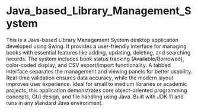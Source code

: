# Java_based_Library_Management_System
This is a Java-based Library Management System desktop application developed using Swing. It provides a user-friendly interface for managing books with essential features like adding, updating, deleting, and searching records. The system includes book status tracking (Available/Borrowed), color-coded display, and CSV export/import functionality. A tabbed interface separates the management and viewing panels for better usability. Real-time validation ensures data accuracy, while the modern layout improves user experience. Ideal for small to medium libraries or academic projects, this application demonstrates core object-oriented programming concepts, GUI design, and file handling using Java. Built with JDK 11 and runs in any standard Java environment.
